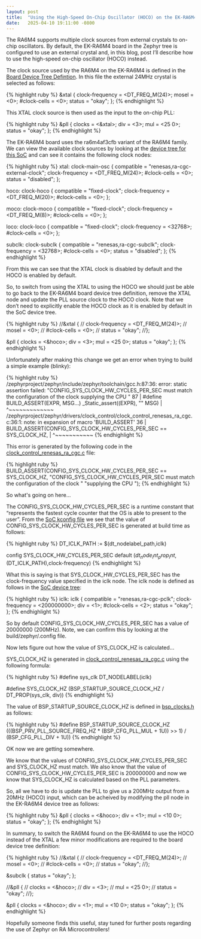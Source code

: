 ```yaml
---
layout: post
title:  "Using the High-Speed On-Chip Oscillator (HOCO) on the EK-RA6M4"
date:   2025-04-10 19:11:00 -0800
---
```


The RA6M4 supports multiple clock sources from external crystals to on-chip oscillators. By default, the EK-RA6M4 board in the Zephyr tree is configured to use an external crystal and, in this blog, post I’ll describe how to use the high-speed on-chip oscillator (HOCO) instead.

The clock source used by the RA6M4 on the EK-RA6M4 is defined in the [Board Device Tree Defintion][ek-ra6m4-dts]. In this file the external 24MHz crystal is selected as follows:

{% highlight ruby %}
&xtal {
	clock-frequency = <DT_FREQ_M(24)>;
	mosel = <0>;
	#clock-cells = <0>;
	status = "okay";
};
{% endhighlight %}

This XTAL clock source is then used as the input to the on-chip PLL:

{% highlight ruby %}
&pll {
	clocks = <&xtal>;
	div = <3>;
	mul = <25 0>;
	status = "okay";
};
{% endhighlight %}

The EK-RA6M4 board uses the ra6m4af3cfb variant of the RA6M4 family. We can view the available clock sources by looking at the [device tree for this SoC][ra6m4-soc-dts] and can see it contains the following clock nodes:

{% highlight ruby %}
xtal: clock-main-osc {
	compatible = "renesas,ra-cgc-external-clock";
	clock-frequency = <DT_FREQ_M(24)>;
	#clock-cells = <0>;
	status = "disabled";
};

hoco: clock-hoco {
	compatible = "fixed-clock";
	clock-frequency = <DT_FREQ_M(20)>;
	#clock-cells = <0>;
};

moco: clock-moco {
	compatible = "fixed-clock";
	clock-frequency = <DT_FREQ_M(8)>;
	#clock-cells = <0>;
};

loco: clock-loco {
	compatible = "fixed-clock";
	clock-frequency = <32768>;
	#clock-cells = <0>;
};

subclk: clock-subclk {
	compatible = "renesas,ra-cgc-subclk";
	clock-frequency = <32768>;
	#clock-cells = <0>;
	status = "disabled";
};
{% endhighlight %}

From this we can see that the XTAL clock is disabled by default and the HOCO is enabled by default.

So, to switch from using the XTAL to using the HOCO we should just be able to go back to the EK-RA6M4 board device tree definition, remove the XTAL node and update the PLL source clock to the HOCO clock. Note that we don’t need to explicitly enable the HOCO clock as it is enabled by default in the SoC device tree. 

{% highlight ruby %}
//&xtal {
//	clock-frequency = <DT_FREQ_M(24)>;
//	mosel = <0>;
//	#clock-cells = <0>;
//	status = "okay";
//};

&pll {
	clocks = <&hoco>;
	div = <3>;
	mul = <25 0>;
	status = "okay";
};
{% endhighlight %}

Unfortunately after making this change we get an error when trying to build a simple example (blinky):

{% highlight ruby %}
/zephyrproject/zephyr/include/zephyr/toolchain/gcc.h:87:36: error: static assertion failed: "CONFIG_SYS_CLOCK_HW_CYCLES_PER_SEC must match the configuration of the clock supplying the CPU "
   87 | #define BUILD_ASSERT(EXPR, MSG...) _Static_assert((EXPR), "" MSG)
	  |                                    ^~~~~~~~~~~~~~
/zephyrproject/zephyr/drivers/clock_control/clock_control_renesas_ra_cgc.c:36:1: note: in expansion of macro 'BUILD_ASSERT'
   36 | BUILD_ASSERT(CONFIG_SYS_CLOCK_HW_CYCLES_PER_SEC == SYS_CLOCK_HZ,
	  | ^~~~~~~~~~~~
{% endhighlight %}

This error is generated by the following code in the [clock_control_renesas_ra_cgc.c][clk-cgc-src] file:

{% highlight ruby %}
BUILD_ASSERT(CONFIG_SYS_CLOCK_HW_CYCLES_PER_SEC == SYS_CLOCK_HZ,
	     "CONFIG_SYS_CLOCK_HW_CYCLES_PER_SEC must match the configuration of the clock "
	     "supplying the CPU ");
{% endhighlight %}

So what's going on here... 

The CONFIG_SYS_CLOCK_HW_CYCLES_PER_SEC is a runtime constant that “represents the fastest cycle counter that the OS is able to present to the user”. 
From the [SoC kconfig file][soc-kconfig] we see that the value of CONFIG_SYS_CLOCK_HW_CYCLES_PER_SEC is generated at build time as follows:

{% highlight ruby %}
DT_ICLK_PATH := $(dt_nodelabel_path,iclk)

config SYS_CLOCK_HW_CYCLES_PER_SEC
	default $(dt_node_int_prop_int,$(DT_ICLK_PATH),clock-frequency)
{% endhighlight %}

What this is saying is that SYS_CLOCK_HW_CYCLES_PER_SEC has the clock-frequency value specified in the iclk node. The iclk node is defined as follows in the [SoC device tree][ra6m4-soc-dts]:

{% highlight ruby %}
iclk: iclk {
	compatible = "renesas,ra-cgc-pclk";
	clock-frequency = <200000000>;
	div = <1>;
	#clock-cells = <2>;
	status = "okay";
};
{% endhighlight %}

So by default CONFIG_SYS_CLOCK_HW_CYCLES_PER_SEC has a value of 20000000 (200MHz). Note, we can confirm this by looking at the build/zephyr/.config file.

Now lets figure out how the value of SYS_CLOCK_HZ is calculated...

SYS_CLOCK_HZ is generated in [clock_control_renesas_ra_cgc.c][clk-cgc-src] using the following formula:

{% highlight ruby %}
#define sys_clk DT_NODELABEL(iclk)

#define SYS_CLOCK_HZ (BSP_STARTUP_SOURCE_CLOCK_HZ / DT_PROP(sys_clk, div))
{% endhighlight %}

The value of BSP_STARTUP_SOURCE_CLOCK_HZ is defined in [bsp_clocks.h][bsp-clocks] as follows:

{% highlight ruby %}
#define BSP_STARTUP_SOURCE_CLOCK_HZ    (((BSP_PRV_PLL_SOURCE_FREQ_HZ * (BSP_CFG_PLL_MUL + 1U)) >> 1) / \
 										  (BSP_CFG_PLL_DIV + 1U))
{% endhighlight %}

OK now we are getting somewhere.

We know that the values of CONFIG_SYS_CLOCK_HW_CYCLES_PER_SEC and SYS_CLOCK_HZ must match.
We also know that the value of CONFIG_SYS_CLOCK_HW_CYCLES_PER_SEC is 200000000 and now we know that SYS_CLOCK_HZ is calculated
based on the PLL parameters. 

So, all we have to do is update the PLL to give us a 200MHz output from a 20MHz (HOCO) input, which
can be acheived by modifying the pll node in the EK-RA6M4 device tree as follows:

{% highlight ruby %}
&pll {
	clocks = <&hoco>;
	div = <1>;
	mul = <10 0>;
	status = "okay";
};
{% endhighlight %}

In summary, to switch the RA6M4 found on the EK-RA6M4 to use the HOCO instead of the XTAL a few minor modifications are required to the board device tree definition:

{% highlight ruby %}
//&xtal {
//  clock-frequency = <DT_FREQ_M(24)>;
//  mosel = <0>;
//  #clock-cells = <0>;
//  status = "okay";
//};

&subclk {
	status = "okay";
};

//&pll {
//  clocks = <&hoco>;
//  div = <3>;
//  mul = <25 0>;
//  status = "okay";
//};

&pll {
	clocks = <&hoco>;
	div = <1>;
	mul = <10 0>;
	status = "okay";
};
{% endhighlight %}

Hopefully someone finds this useful, stay tuned for further posts regarding the use of Zephyr on RA Microcontrollers!

[ra6m4-soc-dts]: https://github.com/zephyrproject-rtos/zephyr/blob/main/dts/arm/renesas/ra/ra6/r7fa6m4ax.dtsi
[ek-ra6m4-dts]:  https://github.com/zephyrproject-rtos/zephyr/blob/main/boards/renesas/ek_ra6m4/ek_ra6m4.dts
[clk-cgc-src]:   https://github.com/zephyrproject-rtos/zephyr/blob/main/drivers/clock_control/clock_control_renesas_ra_cgc.c
[soc-kconfig]:   https://github.com/zephyrproject-rtos/zephyr/blob/main/soc/renesas/ra/ra6m4/Kconfig.defconfig
[bsp-clocks]:    https://github.com/zephyrproject-rtos/hal_renesas/blob/main/drivers/ra/fsp/src/bsp/mcu/all/bsp_clocks.h